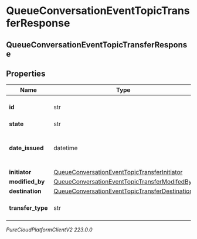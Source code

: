 # QueueConversationEventTopicTransferResponse

## QueueConversationEventTopicTransferResponse

## Properties

|Name | Type | Description | Notes|
|------------ | ------------- | ------------- | -------------|
| **id** | str | The id of the command. | [optional] |
| **state** | str |  | [optional] |
| **date_issued** | datetime | The date/time that this command was issued. | [optional] |
| **initiator** | [QueueConversationEventTopicTransferInitiator](QueueConversationEventTopicTransferInitiator) |  | [optional] |
| **modified_by** | [QueueConversationEventTopicTransferModifedBy](QueueConversationEventTopicTransferModifedBy) |  | [optional] |
| **destination** | [QueueConversationEventTopicTransferDestination](QueueConversationEventTopicTransferDestination) |  | [optional] |
| **transfer_type** | str | The type of transfer to perform. | [optional] |



_PureCloudPlatformClientV2 223.0.0_

